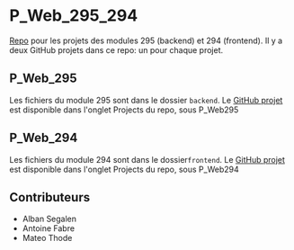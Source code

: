 # P_Web_295_294

[Repo](https://github.com/ASETML/P_Web295) pour les projets des modules 295 (backend) et 294 (frontend).
Il y a deux GitHub projets dans ce repo: un pour chaque projet.

## P_Web_295

Les fichiers du module 295 sont dans le dossier `backend`.
Le [GitHub projet](https://github.com/users/ASETML/projects/5/views/1) est disponible dans l'onglet Projects du repo, sous P_Web295

## P_Web_294

Les fichiers du module 294 sont dans le dossier`frontend`.
Le [GitHub projet](https://github.com/users/ASETML/projects/7/views/1) est disponible dans l'onglet Projects du repo, sous P_Web294

## Contributeurs

- Alban Segalen
- Antoine Fabre
- Mateo Thode
